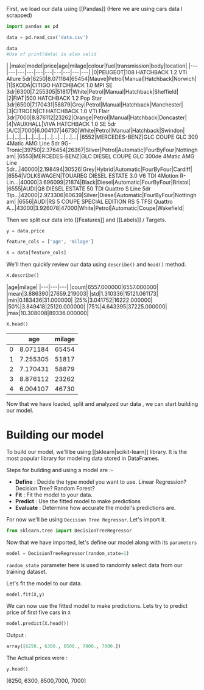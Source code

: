 
First, we  load our data using [[Pandas]]
(Here we are using cars data I scrapped)

```python
import pandas as pd

data = pd.read_csv('data.csv')

data
#Use of print(data) is also valid
```

| |make|model|price|age|milage|colour|fuel|transmission|body|location|
|---|---|---|---|---|---|---|---|---|---|
|0|PEUGEOT|108 HATCHBACK 1.2 VTi Allure 5dr|6250|8.071184|65454|Mauve|Petrol|Manual|Hatchback|Norwich|
|1|SKODA|CITIGO HATCHBACK 1.0 MPI SE 3dr|6300|7.255305|51817|White|Petrol|Manual|Hatchback|Sheffield|
|2|FIAT|500 HATCHBACK 1.2 Pop Star 3dr|6500|7.170431|58879|Grey|Petrol|Manual|Hatchback|Manchester|
|3|CITROEN|C1 HATCHBACK 1.0 VTi Flair 3dr|7000|8.876112|23262|Orange|Petrol|Manual|Hatchback|Doncaster|
|4|VAUXHALL|VIVA HATCHBACK 1.0 SE 5dr [A/C]|7000|6.004107|46730|White|Petrol|Manual|Hatchback|Swindon|
|...|...|...|...|...|...|...|...|...|...|...|
|6552|MERCEDES-BENZ|GLC COUPE GLC 300 4Matic AMG Line 5dr 9G-Tronic|39750|2.376454|26367|Silver|Petrol|Automatic|FourByFour|Nottingham|
|6553|MERCEDES-BENZ|GLC DIESEL COUPE GLC 300de 4Matic AMG Line 5dr...|40000|2.198494|30526|Grey|Hybrid|Automatic|FourByFour|Cardiff|
|6554|VOLKSWAGEN|TOUAREG DIESEL ESTATE 3.0 V6 TDI 4Motion R-Lin...|40000|3.696099|21874|Black|Diesel|Automatic|FourByFour|Bristol|
|6555|AUDI|Q8 DIESEL ESTATE 50 TDI Quattro S Line 5dr Tip...|42000|2.973306|60639|Silver|Diesel|Automatic|FourByFour|Nottingham|
|6556|AUDI|RS 5 COUPE SPECIAL EDITION RS 5 TFSI Quattro A...|43000|3.926078|47000|White|Petrol|Automatic|Coupe|Wakefield|

Then we split our data into [[Features]] and [[Labels]] / Targets.

```python
y = data.price

feature_cols = ['age', 'milage']

X = data[feature_cols]

```

We'll then quickly review our data using `describe()` and `head()` method.

```python
X.describe()
```

|age|milage|
|---|---|---|
|count|6557.000000|6557.000000|
|mean|3.886390|27659.219003|
|std|1.310336|15121.061173|
|min|0.183436|31.000000|
|25%|3.041752|16222.000000|
|50%|3.849418|25120.000000|
|75%|4.643395|37225.000000|
|max|10.308008|89336.000000|


```python
X.head()
```

| |age|milage|
|---|---|---|
|0|8.071184|65454|
|1|7.255305|51817|
|2|7.170431|58879|
|3|8.876112|23262|
|4|6.004107|46730|


Now that we have loaded, split and analyzed our data , we can start building our model.


# Building our model

To build our model, we'll be using [[sklearn|scikit-learn]] library. It is the most popular library for modeling data stored in DataFrames.

Steps for building and using a model are :-
- **Define** : Decide the type model you want to use. Linear Regression? Decision Tree? Random Forest?
- **Fit** : Fit the model to your data.
- **Predict** : Use the fitted model to make predictions
- **Evaluate** : Determine how accurate the model's predictions are.

For now we'll be using `Decision Tree Regressor`. Let's import it.

```Python
from sklearn.tree import DecisionTreeRegressor
```

Now that we have imported, let's define our model along with its `parameters`

```python
model = DecisionTreeRegressor(random_state=1)
```

`random_state` parameter here is used to randomly select data from our training dataset.

Let's fit the model to our data.

```python
model.fit(X,y)
```

We can now use the fitted model to make predictions. Lets try to predict price of first five cars in `X`

```python
model.predict(X.head())
```

Output :

```python
array([6250., 6300., 6500., 7000., 7000.])
```

The Actual prices were :
```python
y.head()
```
[6250, 6300, 6500,7000,  7000] 
